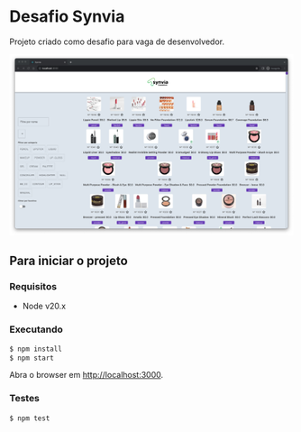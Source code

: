 # Desafio Synvia

Projeto criado como desafio para vaga de desenvolvedor.

![](./home.png)

## Para iniciar o projeto

### Requisitos

- Node v20.x

### Executando

```
$ npm install
$ npm start
```

Abra o browser em [http://localhost:3000](http://localhost:3000).

### Testes

```
$ npm test
```
